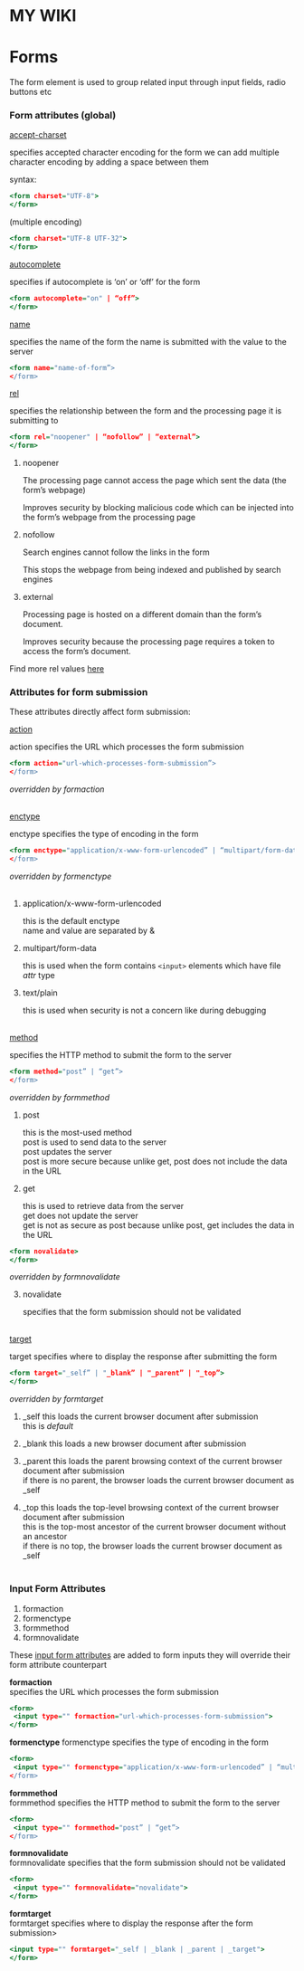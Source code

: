 # MY WIKI

# Forms

The form element is used to group related input through input fields, radio buttons etc

### Form attributes (global)

<u>accept-charset</u>

specifies accepted character encoding for the form
we can add multiple character encoding by adding a space between them

syntax:

```htm
<form charset="UTF-8">
</form>
```

(multiple encoding)

```htm
<form charset="UTF-8 UTF-32">
</form>
```

<u>autocomplete</u>

specifies if autocomplete is ‘on’ or ‘off’ for the form

```htm
<form autocomplete="on" | “off”>
</form>
```

<u>name</u>

specifies the name of the form
the name is submitted with the value to the server

```htm
<form name="name-of-form”>
</form>
```

<u>rel</u>

specifies the relationship between the form and the processing page it is submitting to

```htm
<form rel="noopener" | “nofollow” | “external”>
</form>
```

1. noopener

   The processing page cannot access the page which sent the data (the form’s webpage)

   Improves security by blocking malicious code which can be injected into the form’s webpage from the processing page

2. nofollow

   Search engines cannot follow the links in the form

   This stops the webpage from being indexed and published by search engines

3. external

   Processing page is hosted on a different domain than the form’s document.

   Improves security because the processing page requires a token to access the form’s document.

Find more rel values [here]([https://](https://developer.mozilla.org/en-US/docs/Web/HTML/Attributes/rel#help))

### Attributes for form submission

These attributes directly affect form submission:

<u>action</u>

action specifies the URL which processes the form submission

```htm
<form action="url-which-processes-form-submission”>
</form>
```

*overridden by formaction*
<br>
<br>


<u>enctype</u>

enctype specifies the type of encoding in the form

```htm
<form enctype="application/x-www-form-urlencoded” | “multipart/form-data” | “text/plain”>
</form>
```

*overridden by formenctype*
<br>
<br>

 1. application/x-www-form-urlencoded

    this is the default enctype<br>
    name and value are separated by &

 2. multipart/form-data

    this is used when the form contains `<input>` elements which have file *attr* type

 3. text/plain

    this is used when security is not a concern like during debugging<br><br>

<u>method</u>

specifies the HTTP method to submit the form to the server

```htm
<form method="post” | “get”>
</form>
```

*overridden by formmethod*
<br>

1. post

    this is the most-used method<br>
    post is used to send data to the server<br>
    post updates the server<br>
    post is more secure because unlike get, post does not include the data in the URL

2. get

    this is used to retrieve data from the server<br>
    get does not update the server<br>
    get is not as secure as post because unlike post, get includes the data in the URL

```htm
<form novalidate>
</form>
```

*overridden by formnovalidate*

3. novalidate

    specifies that the form submission should not be validated<br><br>

<u>target</u>

target specifies where to display the response after submitting the form

```htm
<form target="_self” | "_blank” | "_parent” | "_top”>
</form>
```

*overridden by formtarget*

1. _self
    this loads the current browser document after submission<br>
    this is *default*

2. _blank
    this loads a new browser document after submission<br>

3. _parent
    this loads the parent browsing context of the current browser document after submission<br>
    if there is no parent, the browser loads the current browser document as _self

4. _top
    this loads the top-level browsing context of the current browser document after submission<br>
    this is the top-most ancestor of the current browser document without an ancestor<br>
    if there is no top, the browser loads the current browser document as _self<br><br>

### Input Form Attributes

1. formaction<br>
2. formenctype<br>
3. formmethod<br>
4. formnovalidate<br>

These <u>input form attributes</u> are added to form inputs
they will override their form attribute counterpart

**formaction**<br>
  specifies the URL which processes the form submission

```htm
<form>
 <input type="" formaction="url-which-processes-form-submission">
</form>
```

**formenctype**
  formenctype specifies the type of encoding in the form

```htm
<form>
 <input type="" formenctype="application/x-www-form-urlencoded” | “multipart/form-data” | “text/plain”>
</form>
```

**formmethod**<br>
  formmethod specifies the HTTP method to submit the form to the server

```htm
<form>
 <input type="" formmethod="post” | “get”>
</form>
```

**formnovalidate**<br>
formnovalidate specifies that the form submission should not be validated

```htm
<form>
 <input type="" formnovalidate="novalidate">
</form>
```

**formtarget**<br>
  formtarget specifies where to display the response after the form submission>

```htm
<input type="" formtarget="_self | _blank | _parent | _target">
</form>
```